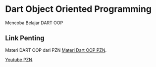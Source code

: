 # Dart Object Oriented Programming

Mencoba Belajar DART OOP

## Link Penting

Materi DART OOP dari PZN
[Materi Dart OOP PZN](https://docs.google.com/presentation/d/1RjLOY1crzgp5CmkLsQCJmfi4ohrVKxUso_Ka_Z8TDhY/edit?slide=id.gf8fe353a35_0_123#slide=id.gf8fe353a35_0_123).

[Youtube PZN](https://www.youtube.com/watch?v=k0ycD2aqPzU&list=PL-CtdCApEFH9qVH17yCbWZICYopHj4vhn&index=2).
